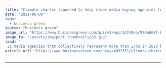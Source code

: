```yaml
---
title: "Climate charter launched to help steer media buying agencies towards net zero goals"
date: "2021-06-09"
tags: 
  - business green
source: "business green"
image_url: "https://www.businessgreen.com/api/v1/wps/1d7c8ea/970ab68f-b068-4895-a61a-6befe76a4c21/4/iStock-525568423-185x114.jpg"
image_fp: "/assets/img/post_thumbnails/88.jpg"
lead: "
 21 media agencies that collectively represent more than £7bn in 2020 billings have signed up to charter, update reveals ..."
article_url: "https://www.businessgreen.com/news/4032551/climate-charter-launched-help-steer-media-buying-agencies-net-zero-goals"
---
```


---
